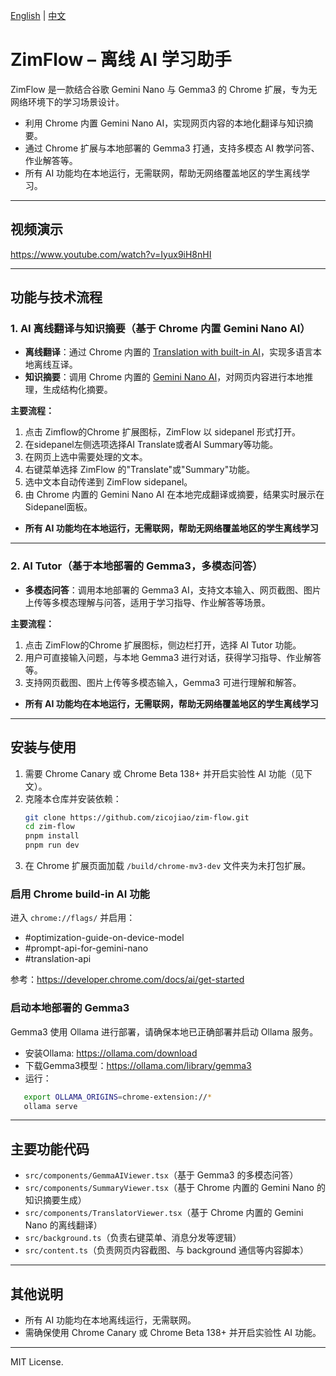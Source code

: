 [English](README.md) | [中文](README.zh_CN.md)

# ZimFlow – 离线 AI 学习助手

ZimFlow 是一款结合谷歌 Gemini Nano 与 Gemma3 的 Chrome 扩展，专为无网络环境下的学习场景设计。

- 利用 Chrome 内置 Gemini Nano AI，实现网页内容的本地化翻译与知识摘要。
- 通过 Chrome 扩展与本地部署的 Gemma3 打通，支持多模态 AI 教学问答、作业解答等。
- 所有 AI 功能均在本地运行，无需联网，帮助无网络覆盖地区的学生离线学习。

---

## 视频演示

https://www.youtube.com/watch?v=Iyux9iH8nHI

---

## 功能与技术流程

### 1. AI 离线翻译与知识摘要（基于 Chrome 内置 Gemini Nano AI）

- **离线翻译**：通过 Chrome 内置的 [Translation with built-in AI](https://developer.chrome.com/docs/ai/translator-api)，实现多语言本地离线互译。
- **知识摘要**：调用 Chrome 内置的 [Gemini Nano AI](https://developer.chrome.com/docs/ai/prompt-api)，对网页内容进行本地推理，生成结构化摘要。

**主要流程：**
1. 点击 Zimflow的Chrome 扩展图标，ZimFlow 以 sidepanel 形式打开。
2. 在sidepanel左侧选项选择AI Translate或者AI Summary等功能。
2. 在网页上选中需要处理的文本。
3. 右键菜单选择 ZimFlow 的"Translate"或"Summary"功能。
4. 选中文本自动传递到 ZimFlow sidepanel。
5. 由 Chrome 内置的 Gemini Nano AI 在本地完成翻译或摘要，结果实时展示在Sidepanel面板。

- **所有 AI 功能均在本地运行，无需联网，帮助无网络覆盖地区的学生离线学习**

---

### 2. AI Tutor（基于本地部署的 Gemma3，多模态问答）

- **多模态问答**：调用本地部署的 Gemma3 AI，支持文本输入、网页截图、图片上传等多模态理解与问答，适用于学习指导、作业解答等场景。

**主要流程：**
1. 点击 ZimFlow的Chrome 扩展图标，侧边栏打开，选择 AI Tutor 功能。
2. 用户可直接输入问题，与本地 Gemma3 进行对话，获得学习指导、作业解答等。
3. 支持网页截图、图片上传等多模态输入，Gemma3 可进行理解和解答。

- **所有 AI 功能均在本地运行，无需联网，帮助无网络覆盖地区的学生离线学习**

---

## 安装与使用

1. 需要 Chrome Canary 或 Chrome Beta 138+ 并开启实验性 AI 功能（见下文）。
2. 克隆本仓库并安装依赖：
   ```bash
   git clone https://github.com/zicojiao/zim-flow.git
   cd zim-flow
   pnpm install
   pnpm run dev
   ```
3. 在 Chrome 扩展页面加载 `/build/chrome-mv3-dev` 文件夹为未打包扩展。

### 启用 Chrome build-in AI 功能

进入 `chrome://flags/` 并启用：
- #optimization-guide-on-device-model
- #prompt-api-for-gemini-nano
- #translation-api

参考：https://developer.chrome.com/docs/ai/get-started


### 启动本地部署的 Gemma3

Gemma3 使用 Ollama 进行部署，请确保本地已正确部署并启动 Ollama 服务。

- 安装Ollama: https://ollama.com/download
- 下载Gemma3模型：https://ollama.com/library/gemma3
- 运行：
```bash
   export OLLAMA_ORIGINS=chrome-extension://*
   ollama serve
```

---

## 主要功能代码
- `src/components/GemmaAIViewer.tsx`（基于 Gemma3 的多模态问答）
- `src/components/SummaryViewer.tsx`（基于 Chrome 内置的 Gemini Nano 的知识摘要生成）
- `src/components/TranslatorViewer.tsx`（基于 Chrome 内置的 Gemini Nano 的离线翻译）
- `src/background.ts`（负责右键菜单、消息分发等逻辑）
- `src/content.ts`（负责网页内容截图、与 background 通信等内容脚本）

---

## 其他说明

- 所有 AI 功能均在本地离线运行，无需联网。
- 需确保使用 Chrome Canary 或 Chrome Beta 138+ 并开启实验性 AI 功能。

---

MIT License. 